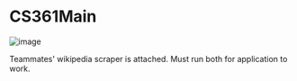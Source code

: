 # CS361Main

![image](https://user-images.githubusercontent.com/62990411/141773571-765e6400-9541-4c65-ab73-187c3b8305f7.png)

Teammates' wikipedia scraper is attached. Must run both for application to work.
